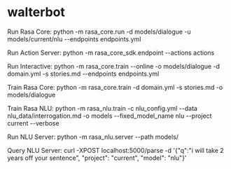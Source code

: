 # walterbot

Run Rasa Core:
python -m rasa_core.run -d models/dialogue -u models/current/nlu --endpoints endpoints.yml

Run Action Server:
python -m rasa_core_sdk.endpoint --actions actions

Run Interactive:
python -m rasa_core.train --online -o models/dialogue -d domain.yml -s stories.md --endpoints endpoints.yml

Train Rasa Core:
python -m rasa_core.train -d domain.yml -s stories.md -o models/dialogue

Train Rasa NLU:
python -m rasa_nlu.train -c nlu_config.yml --data nlu_data/interrogation.md -o models --fixed_model_name nlu --project current --verbose

Run NLU Server:
python -m rasa_nlu.server --path models/

Query NLU Server:
curl -XPOST localhost:5000/parse -d '{"q":"i will take 2 years off your sentence", "project": "current", "model": "nlu"}'